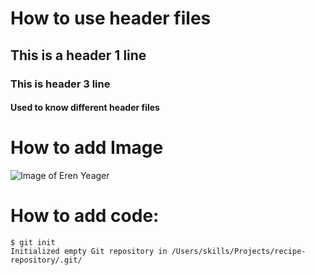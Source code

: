 # How to use header files

## This is a header 1 line
### This is header 3 line

#### Used to know different header files

# How to add Image
![Image of Eren Yeager](https://static.wikia.nocookie.net/shingekinokyojin/images/6/69/Eren_Yeager_character_image.png/revision/latest?cb=20200910221354)


# How to add code:
```
$ git init
Initialized empty Git repository in /Users/skills/Projects/recipe-repository/.git/
```

